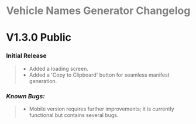 <h1 style="text-align: center;">
 <span style="color:gray; font-weight:bold;">Vehicle Names Generator Changelog</span>
 </h1>

# V1.3.0 Public

### **Initial Release**
>- Added a loading screen.
>- Added a 'Copy to Clipboard' button for seamless manifest generation.

### ***Known Bugs:***
>- Mobile version requires further improvements; it is currently functional but contains several bugs.

#
<p style="text-align: center;">
    <span style="color:white; font-weight:bold; opacity: 10%;">© SkyHigh Modifications 2021 - 2024</span>
</p>
 
